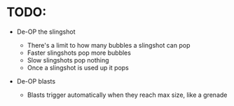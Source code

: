 # TODO:

- De-OP the slingshot
  - There's a limit to how many bubbles a slingshot can pop
  - Faster slingshots pop more bubbles
  - Slow slingshots pop nothing
  - Once a slingshot is used up it pops

- De-OP blasts
  - Blasts trigger automatically when they reach max size, like a grenade